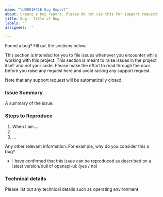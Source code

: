 ```yaml
---
name: "\U0001F41E Bug Report"
about: Create a bug report. Please do not use this for support requests.
title: Bug - Title of Bug
labels: ''
assignees: ''

---
```


Found a bug? Fill out the sections below.

This section is intended for you to file issues whenever you encounter while working with this project. This section is meant to raise issues in the project itself and not your code. Please make the effort to  read through the docs before you raise any request here and avoid raising any support request.

Note that any support request will be automatically closed.


### Issue Summary

A summary of the issue.


### Steps to Reproduce

1. When I am....
2. ...
3. ...

Any other relevant information. For example, why do you consider this a bug?

* I have confirmed that this issue can be reproduced as described on a latest version/pull of openapi-ui: (yes / no)


### Technical details

Please list out any technical details such as operating environment.
